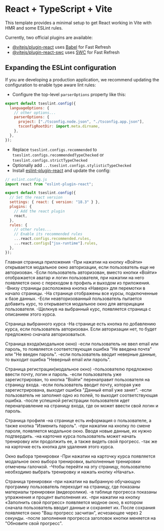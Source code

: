 # React + TypeScript + Vite

This template provides a minimal setup to get React working in Vite with HMR and some ESLint rules.

Currently, two official plugins are available:

- [@vitejs/plugin-react](https://github.com/vitejs/vite-plugin-react/blob/main/packages/plugin-react/README.md) uses [Babel](https://babeljs.io/) for Fast Refresh
- [@vitejs/plugin-react-swc](https://github.com/vitejs/vite-plugin-react-swc) uses [SWC](https://swc.rs/) for Fast Refresh

## Expanding the ESLint configuration

If you are developing a production application, we recommend updating the configuration to enable type aware lint rules:

- Configure the top-level `parserOptions` property like this:

```js
export default tseslint.config({
  languageOptions: {
    // other options...
    parserOptions: {
      project: ["./tsconfig.node.json", "./tsconfig.app.json"],
      tsconfigRootDir: import.meta.dirname,
    },
  },
});
```

- Replace `tseslint.configs.recommended` to `tseslint.configs.recommendedTypeChecked` or `tseslint.configs.strictTypeChecked`
- Optionally add `...tseslint.configs.stylisticTypeChecked`
- Install [eslint-plugin-react](https://github.com/jsx-eslint/eslint-plugin-react) and update the config:

```js
// eslint.config.js
import react from "eslint-plugin-react";

export default tseslint.config({
  // Set the react version
  settings: { react: { version: "18.3" } },
  plugins: {
    // Add the react plugin
    react,
  },
  rules: {
    // other rules...
    // Enable its recommended rules
    ...react.configs.recommended.rules,
    ...react.configs["jsx-runtime"].rules,
  },
});
```
Главная страница приложения
-При нажатии на кнопку «Войти» открывается модальное окно авторизации, если пользователь еще не авторизован.
-Если пользователь авторизован, вместо кнопки «Войти» отображается аватар и логин пользователя, при нажатии на него появляется окно с переходом в профиль и выходом из приложения.
-Внизу страницы расположена кнопка «Наверх» для перемотки в начало страницы.
-На странице отображены все курсы, подключенные к базе данных. 
-Если неавторизованный пользователь пытается добавить курс, то открывается модальное окно для авторицации пользователя.
-Щелкнув на выбранный курс, появляется страница с описанием этого курса.

Страница выбранного курса
-На странице есть кнопка по добавлению курса, если пользователь авторизован. Если авторизации нет, то будет предложено сначала авторизоваться.

Страница входа(модальное окно)
-если пользователь не ввел email или пароль, то появляется соответствующая ошибка "Не введена почта" или "Не введен пароль".
-если пользователь вводит неверные данные, то выходит ошибка "Неверный email или пароль".

Страница регистрации(модальное окно)
-пользователю предложено ввести почту, логин и пароль.
-если пользователь уже зарегистрирован, то кнопка "Войти" перенаправит пользователя на страницу входа.
-если пользователь вводит почту, которая уже зарегистрирована, выходит ошибка "Данный email уже занят".
-если пользователь не заполнил одно из полей, то выходит соответствующая ошибка.
-после успешной регистрации пользователя идет перенаправление на страницу входа, где он может ввести свой логин и пароль.

Страница профиля
-на странице есть информация о пользователе, а также кнопка "Изменить пароль".
-при нажатии на кнопку по смене пароля, появляется модальное окно. Вводя новые данные, их нужно подтвердить.
-на карточке курса пользователь может начать тренировку или продолжить ее, а также видеть свой прогресс.
-так же на карточке есть кнопка для удаления этого курса.

Окно выбора тренировки
-При нажатии на карточку курса появляется модальное окно выбора тренировки, выполненные тренировки отмечены галочкой.
-Чтобы перейти на эту страницу, пользователю необходимо выбрать тренировку и нажать кнопку «Начать».

Страница тренировки
-при нажатии на выбранную обучающую программу пользователь переходит на страницу, где показаны материалы тренировки (видеоролики).
-в таблице прогресса показаны упражнения и процент выполнения их.
-при нажатии на кнопку «Заполнить свой прогресс» появляется модное окно, в котором сначала пользователь вводит данные и сохраняет их. После сохрания появляется окно "Ваш прогресс засчитан", исчезающее через 2 секунды.
-после заполнения прогресса заголовок кнопки меняется на "Обновите свой прогресс".